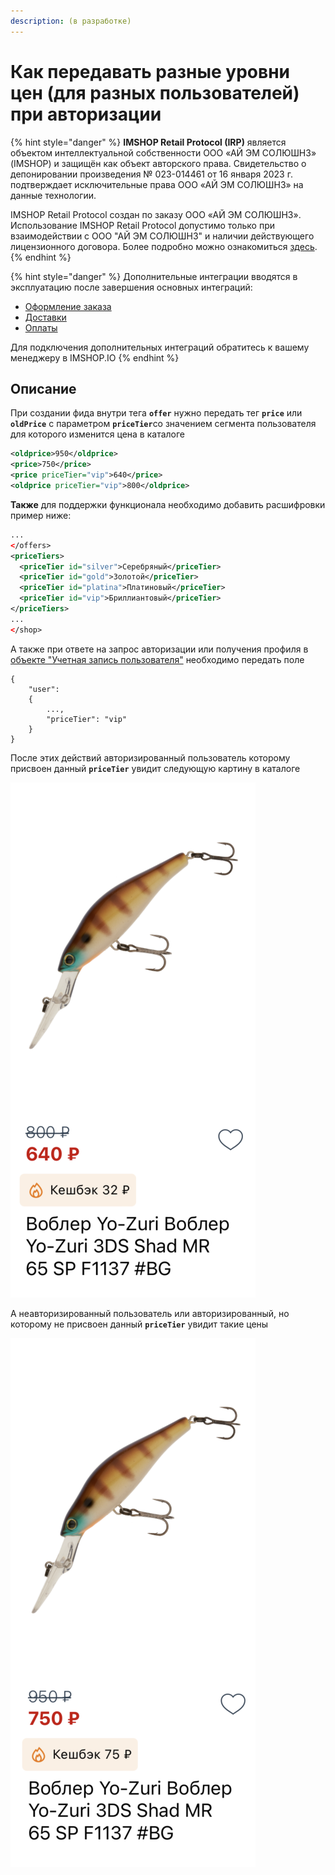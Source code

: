```yaml
---
description: (в разработке)
---
```


# Как передавать разные уровни цен (для разных пользователей) при авторизации

{% hint style="danger" %}
**IMSHOP Retail Protocol (IRP)** является объектом интеллектуальной собственности ООО «АЙ ЭМ СОЛЮШНЗ» (IMSHOP) и защищён как объект авторского права. Свидетельство о депонировании произведения № 023-014461 от 16 января 2023 г. подтверждает исключительные права ООО «АЙ ЭМ СОЛЮШНЗ» на данные технологии.

IMSHOP Retail Protocol создан по заказу ООО «АЙ ЭМ СОЛЮШНЗ». Использование IMSHOP Retail Protocol допустимо только при взаимодействии с ООО "АЙ ЭМ СОЛЮШНЗ" и наличии действующего лицензионного договора. Более подробно можно ознакомиться [здесь](../../api-license.md).
{% endhint %}

{% hint style="danger" %}
Дополнительные интеграции вводятся в эксплуатацию после завершения основных интеграций:

* [Оформление заказа](../../osnovnye-integracii/oformlenie-zakaza.md)
* [Доставки](../../osnovnye-integracii/dostavki.md)
* [Оплаты](../../osnovnye-integracii/oplaty.md)

Для подключения дополнительных интеграций обратитесь к вашему менеджеру в IMSHOP.IO
{% endhint %}

## Описание

При создании фида внутри тега **`offer`** нужно передать тег **`price`** или **`oldPrice`** с параметром **`priceTier`**&#x441;о значением сегмента пользователя для которого изменится цена в каталоге

```xml
<oldprice>950</oldprice>
<price>750</price>
<price priceTier="vip">640</price>
<oldprice priceTier="vip">800</oldprice>
```

**Также** для поддержки функционала необходимо добавить расшифровки пример ниже:

```xml
...
</offers>
<priceTiers>
  <priceTier id="silver">Серебряный</priceTier>
  <priceTier id="gold">Золотой</priceTier>
  <priceTier id="platina">Платиновый</priceTier>
  <priceTier id="vip">Бриллиантовый</priceTier>
</priceTiers>
...
</shop>
```

А также при ответе на запрос авторизации или получения профиля в [объекте "Учетная запись пользователя"](uchyotnaya-zapis-polzovatelya.-avtorizaciya./obekt-uchyotnaya-zapis-polzovatelya.md) необходимо передать поле

```
{
    "user":
    {
        ...,
        "priceTier": "vip"
    }
}
```

После этих действий авторизированный пользователь которому присвоен данный **`priceTier`** увидит следующую картину в каталоге&#x20;

![](<../../.gitbook/assets/image (2) (1).png>)

А неавторизированный пользователь или авторизированный, но которому не присвоен данный **`priceTier`** увидит такие цены

![](<../../.gitbook/assets/image (1) (2).png>)

